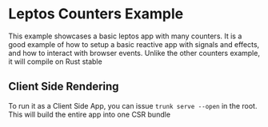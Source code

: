 # Leptos Counters Example

This example showcases a basic leptos app with many counters. It is a good example of how to setup a basic reactive app with signals and effects, and how to interact with browser events. Unlike the other counters example, it will compile on Rust stable

## Client Side Rendering
To run it as a Client Side App, you can issue  `trunk serve --open` in the root. This will build the entire
app into one CSR bundle

